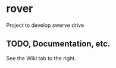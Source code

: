 rover
=====

Project to develop swerve drive

## TODO, Documentation, etc.

See the Wiki tab to the right.